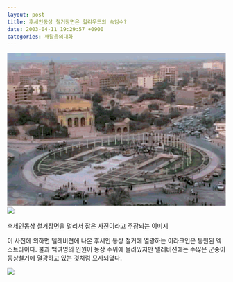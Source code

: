 ```yaml
---
layout: post
title: 후세인동상 철거장면은 헐리우드의 속임수?
date: 2003-04-11 19:29:57 +0900
categories: 깨달음의대화
---
```

<img src="./files/attach/images/198/070/001/1050056997.jpg" border="0" alt="" />  
  
<img src=http://drkimz.com/technote/board/private/upimg/1050058850.jpg>
  
후세인동상 철거장면을 멀리서 잡은 사진이라고 주장되는 이미지
  
이 사진에 의하면 텔레비젼에 나온 후세인 동상 철거에 열광하는 이라크인은 동원된 엑스트라이다. 불과 백여명의 인원이 동상 주위에 몰려있지만 텔레비젼에는 수많은 군중이 동상철거에 열광하고 있는 것처럼 묘사되었다.
  

  
<img src=http://drkimz.com/technote/board/private/upimg/1050059109.jpg>